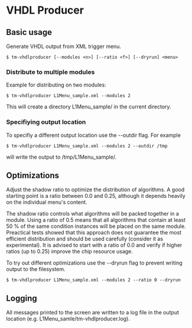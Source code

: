 VHDL Producer
=============

## Basic usage

Generate VHDL output from XML trigger menu.

    $ tm-vhdlproducer [--modules <n>] [--ratio <f>] [--dryrun] <menu>


### Distribute to multiple modules

Example for distributing on two modules:

    $ tm-vhdlproducer L1Menu_sample.xml --modules 2

This will create a directory L1Menu_sample/ in the current directory.


### Specifiying output location

To specifiy a different output location use the --outdir flag. For example

    $ tm-vhdlproducer L1Menu_sample.xml --modules 2 --outdir /tmp

will write the output to /tmp/L1Menu_sample/.


## Optimizations

Adjust the shadow ratio to optimize the distribution of algorithms. A good
starting point is a ratio between 0.0 and 0.25, although it depends heavily on
the individual menu's content.

The shadow ratio controls what algorithms will be packed together in a module.
Using a ratio of 0.5 means that all algorithms that contain at least 50 % of
the same condition instances will be placed on the same module. Preactical tests
showed that this approach does not guarantee the most efficient distribution
and should be used carefully (consider it as experimental). It is advised to
start with a ratio of 0.0 and verify if higher ratios (up to 0.25) improve the
chip resource usage. 

To try out different optimizations use the --dryrun flag to prevent writing 
output to the filesystem.

    $ tm-vhdlproducer L1Menu_sample.xml --modules 2 --ratio 0 --dryrun


## Logging

All messages printed to the screen are written to a log file in the output
location (e.g. L1Menu_samle/tm-vhdlproducer.log).

